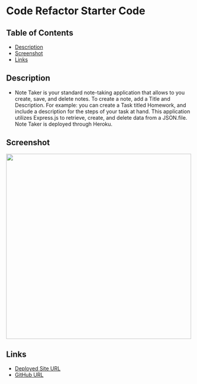 # Code Refactor Starter Code

 ## Table of Contents
  * [Description](#description)
  * [Screenshot](#screenshot)
  * [Links](#links)


## Description
  * Note Taker is your standard note-taking application that allows to you create, save, and delete notes. To create a note, add a Title and Description. For example: you can create a Task titled Homework, and include a description for the steps of your task at hand. This application utilizes Express.js to retrieve, create, and delete data from a JSON.file. Note Taker is deployed through Heroku.

## Screenshot
<img src="./assets/images/Horiseon-screenshot.png" width="500" height="500">

## Links
* [Deployed Site URL](https://ronan-codes.github.io/refactor-horiseon/)
* [GitHub URL](https://github.com/Ronan-Codes/refactor-horiseon)
